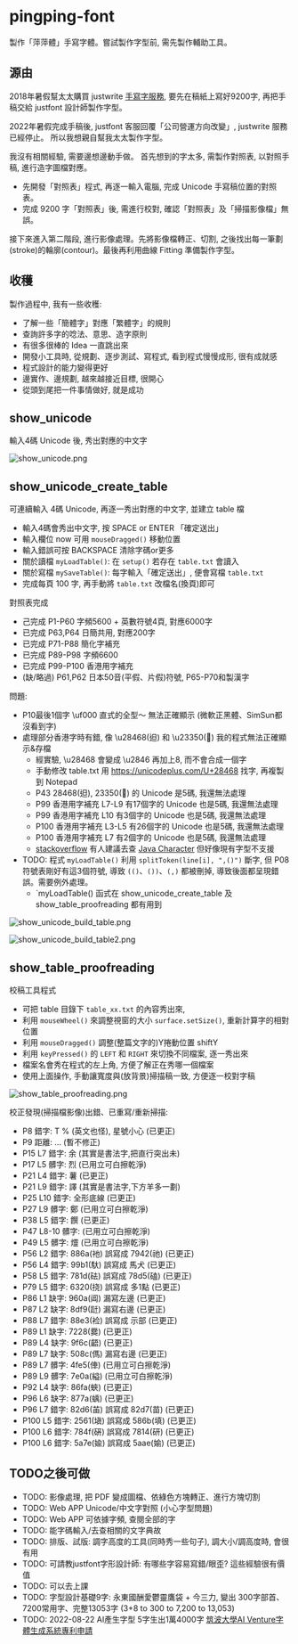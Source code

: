 # pingping-font
製作「萍萍體」手寫字體。嘗試製作字型前, 需先製作輔助工具。

## 源由
2018年暑假幫太太購買 justwrite [手寫字服務](https://justwrite.tw), 要先在稿紙上寫好9200字, 再把手稿交給 justfont 設計師製作字型。

2022年暑假完成手稿後, justfont 客服回覆「公司營運方向改變」, justwrite 服務已經停止。
所以我想親自幫我太太製作字型。

我沒有相關經驗, 需要邊想邊動手做。
首先想到的字太多, 需製作對照表, 以對照手稿, 進行造字圖檔對應。
- 先開發「對照表」程式, 再逐一輸入電腦, 完成 Unicode 手寫稿位置的對照表。
- 完成 9200 字「對照表」後, 需進行校對, 確認「對照表」及「掃描影像檔」無誤。

接下來進入第二階段, 進行影像處理。先將影像檔轉正、切割, 之後找出每一筆劃(stroke)的輪廓(contour)。最後再利用曲線 Fitting 準備製作字型。

## 收穫
製作過程中, 我有一些收穫:
- 了解一些「簡體字」對應「繁體字」的規則
- 查詢許多字的唸法、意思、造字原則
- 有很多很棒的 Idea 一直跳出來
- 開發小工具時, 從規劃、逐步測試、寫程式, 看到程式慢慢成形, 很有成就感
- 程式設計的能力變得更好
- 邊實作、邊規劃, 越來越接近目標, 很開心
- 從頭到尾把一件事情做好, 就是成功

## show_unicode
輸入4碼 Unicode 後, 秀出對應的中文字

![show_unicode.png](show_unicode.png)

## show_unicode_create_table
可連續輸入 4碼 Unicode, 再逐一秀出對應的中文字, 並建立 table 檔
- 輸入4碼會秀出中文字, 按 SPACE or ENTER 「確定送出」
- 輸入欄位 now 可用 `mouseDragged()` 移動位置
- 輸入錯誤可按 BACKSPACE 清除字碼or更多
- 關於讀檔 `myLoadTable()`: 在 `setup()` 若存在 `table.txt` 會讀入
- 關於寫檔 `mySaveTable()`: 每字輸入「確定送出」, 便會寫檔 `table.txt`
- 完成每頁 100 字, 再手動將 `table.txt` 改檔名(換頁)即可

對照表完成
- 己完成 P1-P60 字頻5600 + 英數符號4頁, 對應6000字
- 已完成 P63,P64 日簡共用, 對應200字
- 已完成 P71-P88 簡化字補充
- 已完成 P89-P98 字頻6600
- 已完成 P99-P100 香港用字補充
- (缺/略過) P61,P62 日本50音(平假、片假)符號, P65-P70和製漢字

問題:
- P10最後1個字 \uf000 直式的全型～ 無法正確顯示 (微軟正黑體、SimSun都沒看到字)
- 處理部分香港字時有錯, 像 \u28468(𨑨) 和 \u23350(𣍐) 我的程式無法正確顯示&存檔
	- 經實驗, \u28468 會變成 \u2846 再加上8, 而不會合成一個字
	- 手動修改 table.txt 用 https://unicodeplus.com/U+28468 找字, 再複製到 Notepad
	- P43 28468(𨑨), 23350(𣍐) 的 Unicode 是5碼, 我還無法處理
	- P99 香港用字補充 L7-L9 有17個字的 Unicode 也是5碼, 我還無法處理
	- P99 香港用字補充 L10 有3個字的 Unicode 也是5碼, 我還無法處理
	- P100 香港用字補充 L3-L5 有26個字的 Unicode 也是5碼, 我還無法處理
	- P100 香港用字補充 L7 有2個字的 Unicode 也是5碼, 我還無法處理
	- [stackoverflow](https://stackoverflow.com/questions/37679763/java-unicode-escape-with-more-than-4-hexadecimal-digits) 有人建議去查 [Java Character](https://docs.oracle.com/javase/8/docs/api/java/lang/Character.html) 但好像現有字型不支援
- TODO: 程式 `myLoadTable()` 利用 `splitToken(line[i], ",()")` 斷字, 但 P08 符號表剛好有這3個符號, 導致 `(()`、`())`、`(,)` 都被刪掉, 導致後面都呈現錯誤。需要例外處理。
	- `myLoadTable() 函式在 show_unicode_create_table 及 show_table_proofreading 都有用到

![show_unicode_build_table.png](show_unicode_build_table.png)

![show_unicode_build_table2.png](show_unicode_build_table2.png)

## show_table_proofreading
校稿工具程式
- 可把 table 目錄下 `table_xx.txt` 的內容秀出來,
- 利用 `mouseWheel()` 來調整視窗的大小 `surface.setSize()`, 重新計算字的相對位置
- 利用 `mouseDragged()` 調整(整篇文字的)Y捲動位置 shiftY
- 利用 `keyPressed()` 的 `LEFT` 和 `RIGHT` 來切換不同檔案, 逐一秀出來
- 檔案名會秀在程式的左上角, 方便了解正在秀哪一個檔案
- 使用上面操作, 手動讓寬度與(放背景)掃描稿一致, 方便逐一校對字稿

![show_table_proofreading.png](show_table_proofreading.png)

校正發現(掃描檔影像)出錯、已重寫/重新掃描:
- P8 錯字: T % (英文也怪), 星號小心 (已更正)
- P9 距離: ... (暫不修正)
- P15 L7 錯字: 余 (其實是書法字,把直行突出未)
- P17 L5 髒字: 烈 (已用立可白擦乾淨)
- P21 L4 錯字: 薯 (已更正)
- P21 L9 錯字: 譯 (其實是書法字,下方羊多一劃)
- P25 L10 錯字: 全形底線 (已更正)
- P27 L9 髒字: 鄭 (已用立可白擦乾淨) 
- P38 L5 錯字: 饌 (已更正)
- P47 L8-10 髒字: (已用立可白擦乾淨)
- P49 L5 髒字: 爧 (已用立可白擦乾淨)
- P56 L2 錯字: 886a(衪) 誤寫成 7942(祂) (已更正)
- P56 L4 錯字: 99b1(馱) 誤寫成 馬犬 (已更正)
- P58 L5 錯字: 781d(砝) 誤寫成 78d5(磕) (已更正)
- P79 L5 錯字: 6320(挠) 誤寫成 多1點 (已更正)
- P86 L1 缺字: 960a(阊) 漏寫左邊 (已更正)
- P87 L2 缺字: 8df9(跹) 漏寫右邊 (已更正)
- P88 L7 錯字: 88e3(裣) 誤寫成 示部 (已更正)
- P89 L1 缺字: 7228(爨) (已更正)
- P89 L4 缺字: 9f6c(齬) (已更正)
- P89 L7 缺字: 508c(傌) 漏寫右邊 (已更正)
- P89 L7 髒字: 4fe5(俥) (已用立可白擦乾淨)
- P89 L9 髒字: 7e0a(縊) (已用立可白擦乾淨)
- P92 L4 缺字: 86fa(蛺) (已更正)
- P96 L6 缺字: 877a(蝺) (已更正)
- P96 L7 錯字: 82d6(苖) 誤寫成 82d7(苗) (已更正)
- P100 L5 錯字: 2561(塡) 誤寫成 586b(填) (已更正)
- P100 L6 錯字: 784f(硏) 誤寫成 7814(研) (已更正)
- P100 L6 錯字: 5a7e(婾) 誤寫成 5aae(媮) (已更正)

## TODO之後可做
- TODO: 影像處理, 把 PDF 變成圖檔、依綠色方塊轉正、進行方塊切割
- TODO: Web APP Unicode/中文字對照 (小心字型問題)
- TODO: Web APP 可依據字頻, 查閱全部的字 
- TODO: 能字碼輸入/去查相關的文字典故
- TODO: 排版、試版: 調字高度的工具(同時秀一些句子), 調大小/調高度時, 會很有用
- TODO: 可請教justfont字形設計師: 有哪些字容易寫錯/眼歪? 這些經驗很有價值
- TODO: 可以去上課
- TODO: 字型設計基礎9字: 永東國酬愛鬱靈鷹袋 + 今三力, 變出 300字部首、7200常用字、完整13053字 (3+8 to 300 to 7,200 to 13,053)
- TODO: 2022-08-22 AI產生字型 5字生出1萬4000字 [筑波大學AI Venture字體生成系統專利申請](https://www.itmedia.co.jp/news/articles/2208/17/news178.html)
